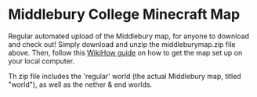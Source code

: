 # Middlebury College Minecraft Map
Regular automated upload of the Middlebury map, for anyone to download and check out!
Simply download and unzip the middleburymap.zip file above.
Then, follow this [WikiHow guide](https://www.wikihow.com/Play-a-Custom-Minecraft-Map) on how to get the map set up on your local computer.

Th zip file includes the 'regular' world (the actual Middlebury map, titled "world"), as well as the nether & end worlds.
